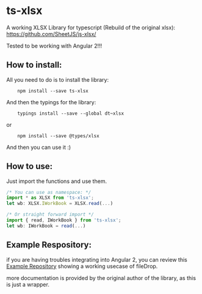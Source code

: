 # ts-xlsx

A working XLSX Library for typescript (Rebuild of the original xlsx):
https://github.com/SheetJS/js-xlsx/

Tested to be working with Angular 2!!!

How to install:
-----------
All you need to do is to install the library:
```
    npm install --save ts-xlsx
```

And then the typings for the library:
```
	typings install --save --global dt~xlsx
```
or
```
	npm install --save @types/xlsx
```

And then you can use it :)

How to use:
-----------
Just import the functions and use them.

``` typescript
/* You can use as namespace: */
import * as XLSX from 'ts-xlsx';
let wb: XLSX.IWorkBook = XLSX.read(...)
```
``` typescript
/* Or straight forward import */
import { read, IWorkBook } from 'ts-xlsx';
let wb: IWorkBook = read(...)
```

Example Respository:
-----------
if you are having troubles integrating into Angular 2,
you can review this [Example Repository](https://github.com/florianschwanz/xlsx-drop-parse-demo) showing a working usecase of fileDrop.


more documentation is provided by the original author of the library,
as this is just a wrapper.
